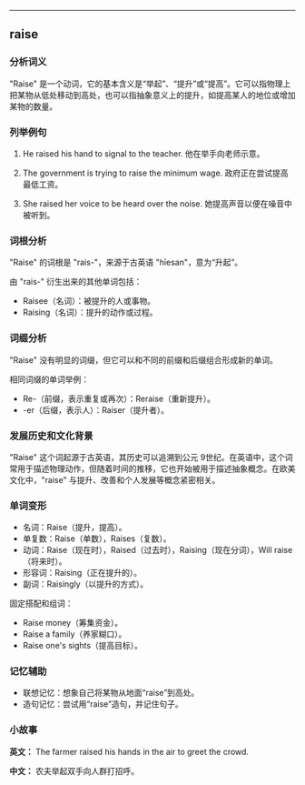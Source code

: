 
---------------
## raise
### 分析词义
"Raise" 是一个动词，它的基本含义是“举起”、“提升”或“提高”。它可以指物理上把某物从低处移动到高处，也可以指抽象意义上的提升，如提高某人的地位或增加某物的数量。

### 列举例句
1. He raised his hand to signal to the teacher.
   他在举手向老师示意。

2. The government is trying to raise the minimum wage.
   政府正在尝试提高最低工资。

3. She raised her voice to be heard over the noise.
   她提高声音以便在噪音中被听到。

### 词根分析
"Raise" 的词根是 "rais-"，来源于古英语 "hīesan"，意为“升起”。

由 "rais-" 衍生出来的其他单词包括：
- Raisee（名词）：被提升的人或事物。
- Raising（名词）：提升的动作或过程。

### 词缀分析
"Raise" 没有明显的词缀，但它可以和不同的前缀和后缀组合形成新的单词。

相同词缀的单词举例：
- Re-（前缀，表示重复或再次）：Reraise（重新提升）。
- -er（后缀，表示人）：Raiser（提升者）。

### 发展历史和文化背景
"Raise" 这个词起源于古英语，其历史可以追溯到公元 9世纪。在英语中，这个词常用于描述物理动作，但随着时间的推移，它也开始被用于描述抽象概念。在欧美文化中，"raise" 与提升、改善和个人发展等概念紧密相关。

### 单词变形
- 名词：Raise（提升，提高）。
- 单复数：Raise（单数），Raises（复数）。
- 动词：Raise（现在时），Raised（过去时），Raising（现在分词），Will raise（将来时）。
- 形容词：Raising（正在提升的）。
- 副词：Raisingly（以提升的方式）。

固定搭配和组词：
- Raise money（筹集资金）。
- Raise a family（养家糊口）。
- Raise one's sights（提高目标）。

### 记忆辅助
- 联想记忆：想象自己将某物从地面“raise”到高处。
- 造句记忆：尝试用“raise”造句，并记住句子。

### 小故事
**英文：** The farmer raised his hands in the air to greet the crowd.

**中文：** 农夫举起双手向人群打招呼。

